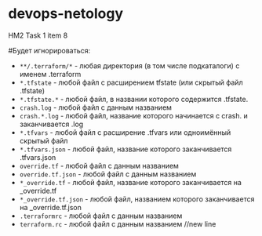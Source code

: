 # devops-netology
HM2 Task 1 item 8

#Будет игнорироваться:
- `**/.terraform/*` - любая директория (в том числе подкаталоги) с именем .terraform
- `*.tfstate` -  любой файл с расширением tfstate (или скрытый файл .tfstate)
- `*.tfstate.*` - любой файл, в названии которого содержится .tfstate.
- `crash.log` - любой файл с данным названием
- `crash.*.log` - любой файл, название которого начинается с crash. и заканчивается .log
- `*.tfvars` - любой файл с расширение .tfvars или одноимённый скрытый файл
- `*.tfvars.json` - любой файл, название которого заканчивается .tfvars.json
- `override.tf` - любой файл с данным названием
- `override.tf.json` - любой файл с данным названием
- `*_override.tf` - любой файл, название которого заканчивается на _override.tf
- `*_override.tf.json` - любой файл, названием которого заканчивается на _override.tf.json
- `.terraformrc` - любой файл с данным названием 
- `terraform.rc` - любой файл с данным названием
//new line